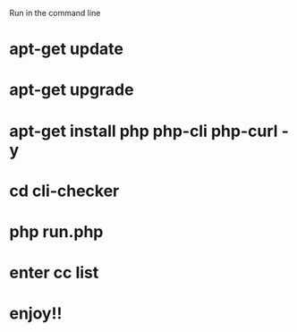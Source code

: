 Run in the command line 
# apt-get update
# apt-get upgrade
# apt-get install php php-cli php-curl -y
# cd cli-checker
# php run.php
# enter cc list
# enjoy!!
